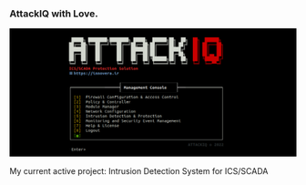 ### AttackIQ with Love.
![alt text](iq.png)

My current active project:  Intrusion Detection System for ICS/SCADA
